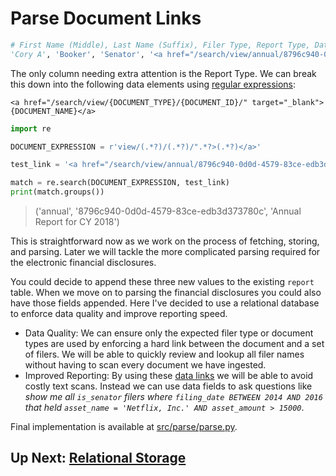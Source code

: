 # Parse Document Links

```Python
# First Name (Middle), Last Name (Suffix), Filer Type, Report Type, Date
'Cory A', 'Booker', 'Senator', '<a href="/search/view/annual/8796c940-0d0d-4579-83ce-edb3d373780c/" target="_blank">Annual Report for CY 2018</a>', '05/15/2019'
```

The only column needing extra attention is the Report Type. We can break this down into the following data elements using [regular expressions](https://docs.python.org/3/library/re.html):

`<a href="/search/view/{DOCUMENT_TYPE}/{DOCUMENT_ID}/" target="_blank">{DOCUMENT_NAME}</a>`

```python
import re

DOCUMENT_EXPRESSION = r'view/(.*?)/(.*?)/".*?>(.*?)</a>'

test_link = '<a href="/search/view/annual/8796c940-0d0d-4579-83ce-edb3d373780c/" target="_blank">Annual Report for CY 2018</a>'

match = re.search(DOCUMENT_EXPRESSION, test_link)
print(match.groups())
```
>('annual', '8796c940-0d0d-4579-83ce-edb3d373780c', 'Annual Report for CY 2018')

This is straightforward now as we work on the process of fetching, storing, and parsing. Later we will tackle the more complicated parsing required for the electronic financial disclosures.

You could decide to append these three new values to the existing `report` table. When we move on to parsing the financial disclosures you could also have those fields appended. Here I've decided to use a relational database to enforce data quality and improve reporting speed.
- Data Quality: We can ensure only the expected filer type or document types are used by enforcing a hard link between the document and a set of filers. We will be able to quickly review and lookup all filer names without having to scan every document we have ingested.
- Improved Reporting: By using these [data links](https://en.wikipedia.org/wiki/Foreign_key) we will be able to avoid costly text scans. Instead we can use data fields to ask questions like _show me all `is_senator` filers where `filing_date BETWEEN 2014 AND 2016` that held `asset_name = 'Netflix, Inc.' AND asset_amount > 15000`_.

Final implementation is available at [src/parse/parse.py](../src/parse/parse.py).

## Up Next: [Relational Storage](./Process_04_Relational_Storage.md)

